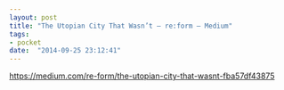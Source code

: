 ```yaml
---
layout: post
title: "The Utopian City That Wasn’t – re:form – Medium"
tags:
- pocket
date:  "2014-09-25 23:12:41"
---
```


https://medium.com/re-form/the-utopian-city-that-wasnt-fba57df43875


